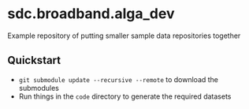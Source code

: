 # sdc.broadband.alga_dev
Example repository of putting smaller sample data repositories together

## Quickstart
- `git submodule update --recursive --remote` to download the submodules
- Run things in the `code` directory to generate the required datasets
